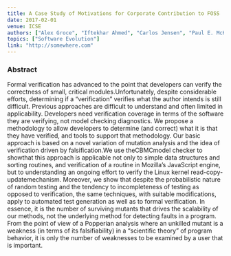```yaml
---
title: A Case Study of Motivations for Corporate Contribution to FOSS
date: 2017-02-01
venue: ICSE
authors: ["Alex Groce", "Iftekhar Ahmed", "Carlos Jensen", "Paul E. McKenney", "Josie Holmes"]
topics: ["Software Evolution"]
link: "http://somewhere.com"
---
```


### Abstract
Formal verification has advanced to the point that developers can verify the correctness of small, 
critical modules.Unfortunately, despite considerable efforts, determining if a “verification” 
verifies what the author intends is still difficult. Previous approaches are difficult to understand 
and often limited in applicability. Developers need verification coverage in terms of the software 
they are verifying, not model checking diagnostics. We propose a methodology to allow developers to 
determine (and correct) what it is that they have verified, and tools to support that methodology. 
Our basic approach is based on a novel variation of mutation analysis and the idea of verification 
driven by falsification.We use theCBMCmodel checker to showthat this approach is applicable not only 
to simple data structures and sorting routines, and verification of a routine in Mozilla’s JavaScript 
engine, but to understanding an ongoing effort to verify the Linux kernel read-copy-updatemechanism. 
Moreover, we show that despite the probabilistic nature of random testing and the tendency to 
incompleteness of testing as opposed to verification, the same techniques, with suitable modifications, 
apply to automated test generation as well as to formal verification. In essence, it is the number of 
surviving mutants that drives the scalability of our methods, not the underlying method for detecting 
faults in a program. From the point of view of a Popperian analysis where an unkilled mutant is a 
weakness (in terms of its falsifiability) in a “scientific theory” of program behavior, it is only 
the number of weaknesses to be examined by a user that is important.